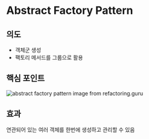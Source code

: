 # Abstract Factory Pattern

## 의도

- 객체군 생성
- 팩토리 메서드를 그룹으로 활용

## 핵심 포인트

![abstract factory pattern image from refactoring.guru](https://refactoring.guru/images/patterns/diagrams/abstract-factory/structure-2x.png)

## 효과

연관되어 있는 여러 객체를 한번에 생성하고 관리할 수 있음
